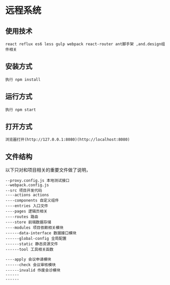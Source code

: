 # 远程系统

## 使用技术
`react reflux es6 less gulp webpack react-router ant脚手架 ,and.design组件相关`

## 安装方式
`执行 npm install`

## 运行方式
`执行 npm start`


## 打开方式
`浏览器打开(http://127.0.0.1:8080)(http://localhost:8080)`

## 文件结构

以下只对和项目相关的重要文件做了说明，

```
--proxy.config.js 本地测试接口
--webpack.config.js
--src 项目开发代码
----actions actions
----components 自定义组件
----entries 入口文件
----pages 逻辑页相关
----routes 路由
----store 前端数据存储 
----modules 项目依赖相关模块
------data-interface 数据接口模块
------global-config 全局配置
------static 静态资源文件
------tool 工具相关函数

----apply 会议申请模块
------check 会议审核模块
------invalid 作废会诊模块
------
------



```






